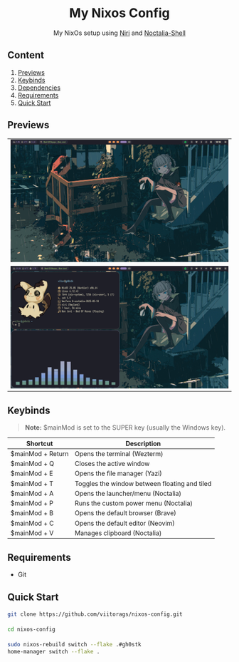 <div align="center">
<h1>My Nixos Config</h1>

<p>My NixOs setup using <a href="https://github.com/YaLTeR/niri">Niri</a> and <a href="https://github.com/noctalia-dev/noctalia-shell">Noctalia-Shell</a></p>

</div>

## Content

1. [Previews](#previews)
2. [Keybinds](#keybinds)
3. [Dependencies](#dependencies)
4. [Requirements](#requirements)
5. [Quick Start](#quick-start)

## Previews
<table>
    <tr>
        <td><img src="./.previews/Screenshot from 2025-09-04 16-19-20.png" width="1000" /></td>
    </tr>
    <tr>
        <td><img src="./.previews/Screenshot from 2025-09-04 16-19-11.png" width="1000" /></td>
    </tr>
</table>

## Keybinds
> <strong>Note:</strong> $mainMod is set to the SUPER key (usually the Windows key).

|Shortcut | Description |
| --------------------------- | ------------------------------------------------------- |
|$mainMod + Return | Opens the terminal (Wezterm) |
|$mainMod + Q | Closes the active window |
|$mainMod + E | Opens the file manager (Yazi) |
|$mainMod + T | Toggles the window between floating and tiled |
|$mainMod + A | Opens the launcher/menu (Noctalia) |
|$mainMod + P | Runs the custom power menu (Noctalia) |
|$mainMod + B | Opens the default browser (Brave) |
|$mainMod + C | Opens the default editor (Neovim) |
|$mainMod + V | Manages clipboard (Noctalia) |
## Requirements

- Git

## Quick Start

```bash
git clone https://github.com/viitorags/nixos-config.git

cd nixos-config

sudo nixos-rebuild switch --flake .#gh0stk
home-manager switch --flake .
```
